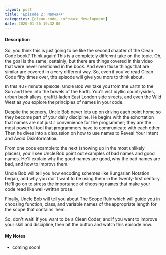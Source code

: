 ```yaml
---
layout: post
title: 'Episode 2: Names++'
categories: [clean-code, software development]
date: 2020-01-26 19:32:00
---
```


#### Description

So, you think this is just going to be like the second chapter of the Clean Code book? Think again! This is a completely different take on the topic. Oh, the goal is the same, certainly; but there are things covered in this video that were never mentioned in the book. And even those things that are similar are covered in a very different way. So, even if you've read Clean Code fifty times over, this episode will give you more to think about.

In this 40+ minute episode, Uncle Bob will take you from the Earth to the Sun and then into the bowels of the Earth. You'll visit idyllic countrysides, urban back alleys, graffiti-laden East London side streets, and even the Wild West as you explore the principles of names in your code.

Despite the scenery, Uncle Bob never lets up on driving each point home so they become part of your daily discipline. He begins with the exhortation that names are not just a convenience for the programmer; they are the most powerful tool that programmers have to communicate with each other. Then he dives into a discussion on how to use names to Reveal Your Intent and Avoid Disinformation.

From one code example to the next (showing up in the most unlikely places), you'll see Uncle Bob point out examples of bad names and good names. He'll explain why the good names are good, why the bad names are bad, and how to improve them.

Uncle Bob will tell you how encoding schemes like Hungarian Notation began, and why you don't want to be using them in the twenty-first century. He'll go on to stress the importance of choosing names that make your code read like well-written prose.

Finally, Uncle Bob will tell you about The Scope Rule which will guide you in choosing function, class, and variable names of the appropriate length for the scope that contains them.

So, don't wait! If you want to be a Clean Coder, and if you want to improve your skill and discipline, then hit the button and watch this episode now.

<!--more-->

#### My Notes

- coming soon!
